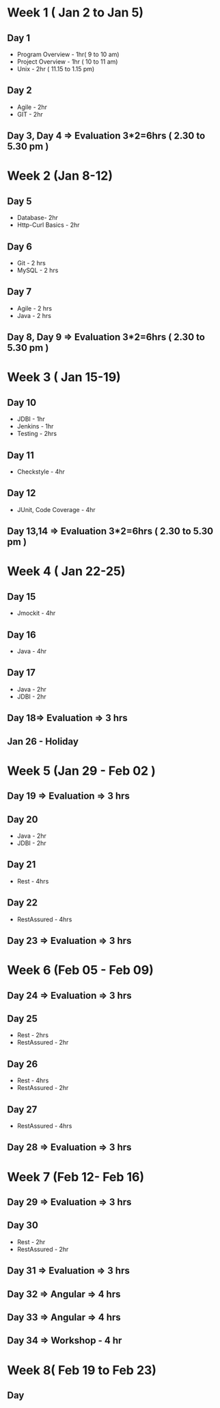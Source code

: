 # Week 1 ( Jan 2 to Jan 5)
## Day 1

* Program Overview - 1hr( 9 to 10 am)
* Project Overview - 1hr ( 10 to 11 am)
* Unix - 2hr ( 11.15 to 1.15 pm)

## Day 2  
* Agile - 2hr 
* GIT - 2hr 

## Day 3, Day 4 => Evaluation 3*2=6hrs ( 2.30 to 5.30 pm ) 

# Week 2 (Jan 8-12)

## Day 5
* Database- 2hr
* Http-Curl Basics - 2hr 

## Day 6
* Git - 2 hrs
* MySQL - 2 hrs

## Day 7
* Agile - 2 hrs
* Java - 2 hrs

## Day 8, Day 9 => Evaluation 3*2=6hrs ( 2.30 to 5.30 pm ) 

# Week 3 ( Jan 15-19)

## Day 10
* JDBI - 1hr
* Jenkins - 1hr
* Testing - 2hrs

## Day 11
* Checkstyle - 4hr

## Day 12
* JUnit, Code Coverage - 4hr

## Day 13,14 => Evaluation 3*2=6hrs ( 2.30 to 5.30 pm ) 

# Week 4 ( Jan 22-25)

## Day 15
* Jmockit - 4hr

## Day 16
* Java - 4hr

## Day 17
* Java - 2hr
* JDBI - 2hr

## Day 18=> Evaluation => 3 hrs 
## Jan 26 - Holiday

# Week 5 (Jan 29 - Feb 02 )

## Day 19 => Evaluation => 3 hrs
## Day 20
* Java - 2hr
* JDBI - 2hr

## Day 21
* Rest - 4hrs

## Day 22
* RestAssured - 4hrs

## Day 23 => Evaluation => 3 hrs

# Week 6 (Feb 05 - Feb 09)

## Day 24 => Evaluation => 3 hrs
## Day 25
* Rest - 2hrs
* RestAssured - 2hr
## Day 26
* Rest - 4hrs
* RestAssured - 2hr

## Day 27
* RestAssured - 4hrs

## Day 28 => Evaluation => 3 hrs

# Week 7 (Feb 12- Feb 16)
## Day 29 => Evaluation => 3 hrs

## Day 30 
* Rest - 2hr
* RestAssured - 2hr

## Day 31 => Evaluation => 3 hrs

## Day 32 =>  Angular => 4 hrs
## Day 33 => Angular => 4 hrs
## Day 34 => Workshop - 4 hr

# Week 8( Feb 19 to Feb 23)
## Day 






